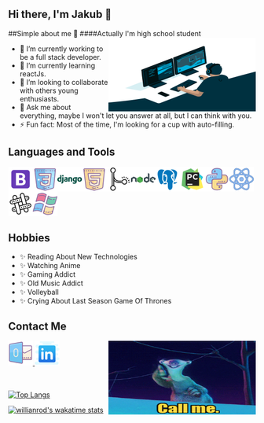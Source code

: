 ## Hi there, I'm Jakub 👋

<!--
**pyoou/pyoou** is a ✨ _special_ ✨ repository because its `README.md` (this file) appears on your GitHub profile.
- 📫 How to reach me: ...
-->

##Simple about me 💬
####Actually I'm high school student
<img align="right" src="https://github.com/pyoou/pyoou/blob/main/assets/code.gif" alt="code" width="300px" height="150px" />
- 🔭 I’m currently working to be a full stack developer.
- 🌱 I’m currently learning reactJs.
- 👯 I’m looking to collaborate with others young enthusiasts.
- 💬 Ask me about everything, maybe I won't let you answer at all, but I can think with you.
- ⚡ Fun fact: Most of the time, I'm looking for a cup with auto-filling.


## Languages and Tools
<img align="left" src="https://github.com/pyoou/pyoou/blob/main/assets/icons/icons8-bootstrap-50.png" alt="bootstrap" width="50px" height="50px"/>
<img align="left" src="https://github.com/pyoou/pyoou/blob/main/assets/icons/icons8-css3-50.png" alt="css3" width="50px" height="50px" />
<img align="left" src="https://github.com/pyoou/pyoou/blob/main/assets/icons/icons8-django-50.png" alt="django" width="50px" height="50px" />
<img align="left" src="https://github.com/pyoou/pyoou/blob/main/assets/icons/icons8-html-5-50.png" alt="html" width="50px" height="50px" />
<img align="left" src="https://github.com/pyoou/pyoou/blob/main/assets/icons/icons8-merge-git-50.png" alt="git" width="50px" height="50px" />
<img align="left" src="https://github.com/pyoou/pyoou/blob/main/assets/icons/icons8-nodejs-50.png" alt="nodejs" width="50px" height="50px" />
<img align="left" src="https://github.com/pyoou/pyoou/blob/main/assets/icons/icons8-postgresql-50.png" alt="postgresql" width="50px" height="50px" />
<img align="left" src="https://github.com/pyoou/pyoou/blob/main/assets/icons/icons8-pycharm-50.png" alt="pycharm" width="50px" height="50px"/>
<img align="left" src="https://github.com/pyoou/pyoou/blob/main/assets/icons/icons8-python-50.png" alt="python" width="50px" height="50px" />
<img align="left" src="https://github.com/pyoou/pyoou/blob/main/assets/icons/icons8-react-50.png" alt="react" width="50px" height="50px" />
<img align="left" src="https://github.com/pyoou/pyoou/blob/main/assets/icons/icons8-slack-50.png" alt="slack" width="50px" height="50px" />
<img src="https://github.com/pyoou/pyoou/blob/main/assets/icons/icons8-windows-xp-50.png" alt="windows" width="50px" height="50px" />

## Hobbies
* ✨ Reading About New Technologies
* ✨ Watching Anime
* ✨ Gaming Addict
* ✨ Old Music Addict
* ✨ Volleyball
* ✨ Crying About Last Season Game Of Thrones


## Contact Me
<img align="right" src="https://github.com/pyoou/pyoou/blob/main/assets/call_me.gif" alt="code" width="300px" height="150px" />

<a href="mailto:grzybowski.jakub@outlook.com">
    <img src="https://github.com/pyoou/pyoou/blob/main/assets/icons/icons8-microsoft-outlook-50.png" alt="outlook" />
</a>
<a href="https://www.linkedin.com/in/jakub-grzybowski-b130211b1/">
    <img src="https://github.com/pyoou/pyoou/blob/main/assets/icons/icons8-linkedin-50.png" alt="linkedIn" />
</a>

</br>
</br>
</br>

[![Top Langs](https://github-readme-stats.vercel.app/api/top-langs/?username=pyoou)](https://github.com/anuraghazra/github-readme-stats)


[![willianrod's wakatime stats](https://github-readme-stats.vercel.app/api/wakatime?username=willianrod)](https://github.com/anuraghazra/github-readme-stats)
